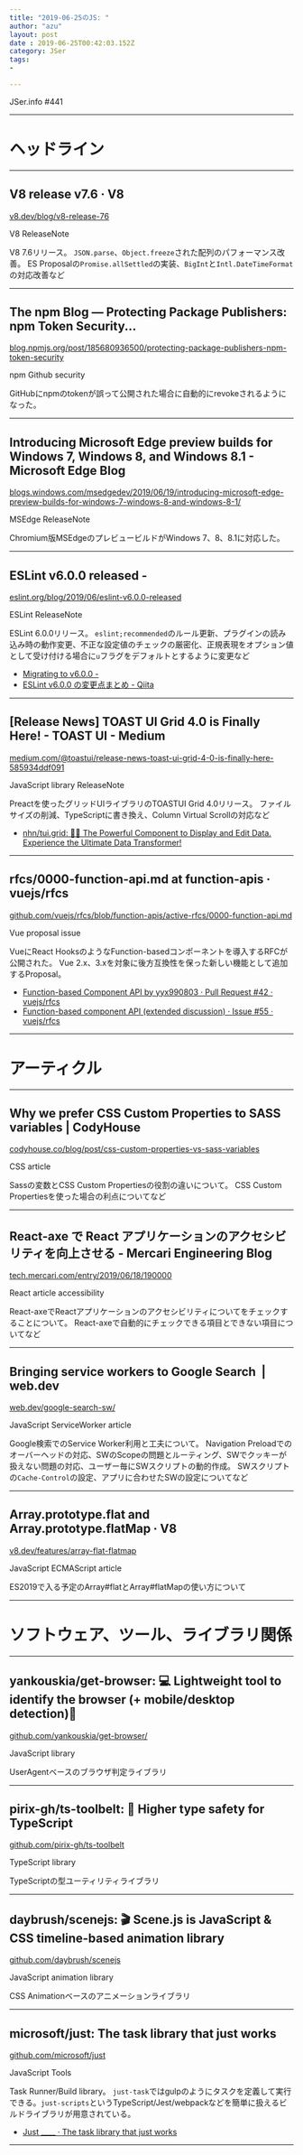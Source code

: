 ```yaml
---
title: "2019-06-25のJS: "
author: "azu"
layout: post
date : 2019-06-25T00:42:03.152Z
category: JSer
tags:
-

---
```


JSer.info #441

----

<h1 class="site-genre">ヘッドライン</h1>

----

## V8 release v7.6 · V8
[v8.dev/blog/v8-release-76](https://v8.dev/blog/v8-release-76 "V8 release v7.6 · V8")
<p class="jser-tags jser-tag-icon"><span class="jser-tag">V8</span> <span class="jser-tag">ReleaseNote</span></p>

V8 7.6リリース。
`JSON.parse`、`Object.freeze`された配列のパフォーマンス改善。
ES Proposalの`Promise.allSettled`の実装、`BigInt`と`Intl.DateTimeFormat`の対応改善など


----

## The npm Blog — Protecting Package Publishers: npm Token Security...
[blog.npmjs.org/post/185680936500/protecting-package-publishers-npm-token-security](https://blog.npmjs.org/post/185680936500/protecting-package-publishers-npm-token-security "The npm Blog — Protecting Package Publishers: npm Token Security...")
<p class="jser-tags jser-tag-icon"><span class="jser-tag">npm</span> <span class="jser-tag">Github</span> <span class="jser-tag">security</span></p>

GitHubにnpmのtokenが誤って公開された場合に自動的にrevokeされるようになった。


----

## Introducing Microsoft Edge preview builds for Windows 7, Windows 8, and Windows 8.1 - Microsoft Edge Blog
[blogs.windows.com/msedgedev/2019/06/19/introducing-microsoft-edge-preview-builds-for-windows-7-windows-8-and-windows-8-1/](https://blogs.windows.com/msedgedev/2019/06/19/introducing-microsoft-edge-preview-builds-for-windows-7-windows-8-and-windows-8-1/ "Introducing Microsoft Edge preview builds for Windows 7, Windows 8, and Windows 8.1 - Microsoft Edge Blog")
<p class="jser-tags jser-tag-icon"><span class="jser-tag">MSEdge</span> <span class="jser-tag">ReleaseNote</span></p>

Chromium版MSEdgeのプレビュービルドがWindows 7、8、8.1に対応した。


----

## ESLint v6.0.0 released -
[eslint.org/blog/2019/06/eslint-v6.0.0-released](https://eslint.org/blog/2019/06/eslint-v6.0.0-released "ESLint v6.0.0 released -")
<p class="jser-tags jser-tag-icon"><span class="jser-tag">ESLint</span> <span class="jser-tag">ReleaseNote</span></p>

ESLint 6.0.0リリース。
`eslint;recommended`のルール更新、プラグインの読み込み時の動作変更、不正な設定値のチェックの厳密化、正規表現をオプション値として受け付ける場合に`u`フラグをデフォルトとするように変更など

- [Migrating to v6.0.0 -](https://eslint.org/docs/user-guide/migrating-to-6.0.0 "Migrating to v6.0.0 -")
- [ESLint v6.0.0 の変更点まとめ - Qiita](https://qiita.com/mysticatea/items/274347ff9473b26b575a "ESLint v6.0.0 の変更点まとめ - Qiita")

----

## \[Release News\] TOAST UI Grid 4.0 is Finally Here! - TOAST UI - Medium
[medium.com/@toastui/release-news-toast-ui-grid-4-0-is-finally-here-585934ddf091](https://medium.com/@toastui/release-news-toast-ui-grid-4-0-is-finally-here-585934ddf091 "\[Release News\] TOAST UI Grid 4.0 is Finally Here! - TOAST UI - Medium")
<p class="jser-tags jser-tag-icon"><span class="jser-tag">JavaScript</span> <span class="jser-tag">library</span> <span class="jser-tag">ReleaseNote</span></p>

Preactを使ったグリッドUIライブラリのTOASTUI Grid 4.0リリース。
ファイルサイズの削減、TypeScriptに書き換え、Column Virtual Scrollの対応など

- [nhn/tui.grid: 🍞🔡 The Powerful Component to Display and Edit Data. Experience the Ultimate Data Transformer!](https://github.com/nhn/tui.grid#features "nhn/tui.grid: 🍞🔡 The Powerful Component to Display and Edit Data. Experience the Ultimate Data Transformer!")

----

## rfcs/0000-function-api.md at function-apis · vuejs/rfcs
[github.com/vuejs/rfcs/blob/function-apis/active-rfcs/0000-function-api.md](https://github.com/vuejs/rfcs/blob/function-apis/active-rfcs/0000-function-api.md "rfcs/0000-function-api.md at function-apis · vuejs/rfcs")
<p class="jser-tags jser-tag-icon"><span class="jser-tag">Vue</span> <span class="jser-tag">proposal</span> <span class="jser-tag">issue</span></p>

VueにReact HooksのようなFunction-basedコンポーネントを導入するRFCが公開された。
Vue 2.x、3.xを対象に後方互換性を保った新しい機能として追加するProposal。

- [Function-based Component API by yyx990803 · Pull Request #42 · vuejs/rfcs](https://github.com/vuejs/rfcs/pull/42 "Function-based Component API by yyx990803 · Pull Request #42 · vuejs/rfcs")
- [Function-based component API (extended discussion) · Issue #55 · vuejs/rfcs](https://github.com/vuejs/rfcs/issues/55 "Function-based component API (extended discussion) · Issue #55 · vuejs/rfcs")

----
<h1 class="site-genre">アーティクル</h1>

----

## Why we prefer CSS Custom Properties to SASS variables | CodyHouse
[codyhouse.co/blog/post/css-custom-properties-vs-sass-variables](https://codyhouse.co/blog/post/css-custom-properties-vs-sass-variables "Why we prefer CSS Custom Properties to SASS variables | CodyHouse")
<p class="jser-tags jser-tag-icon"><span class="jser-tag">CSS</span> <span class="jser-tag">article</span></p>

Sassの変数とCSS Custom Propertiesの役割の違いについて。
CSS Custom Propertiesを使った場合の利点についてなど


----

## React-axe で React アプリケーションのアクセシビリティを向上させる - Mercari Engineering Blog
[tech.mercari.com/entry/2019/06/18/190000](https://tech.mercari.com/entry/2019/06/18/190000 "React-axe で React アプリケーションのアクセシビリティを向上させる - Mercari Engineering Blog")
<p class="jser-tags jser-tag-icon"><span class="jser-tag">React</span> <span class="jser-tag">article</span> <span class="jser-tag">accessibility</span></p>

React-axeでReactアプリケーションのアクセシビリティについてをチェックすることについて。
React-axeで自動的にチェックできる項目とできない項目についてなど


----

## Bringing service workers to Google Search  |  web.dev
[web.dev/google-search-sw/](https://web.dev/google-search-sw/ "Bringing service workers to Google Search  |  web.dev")
<p class="jser-tags jser-tag-icon"><span class="jser-tag">JavaScript</span> <span class="jser-tag">ServiceWorker</span> <span class="jser-tag">article</span></p>

Google検索でのService Worker利用と工夫について。
Navigation Preloadでのオーバーヘッドの対応、SWのScopeの問題とルーティング、SWでクッキーが扱えない問題の対応、ユーザー毎にSWスクリプトの動的作成。
SWスクリプトの`Cache-Control`の設定、アプリに合わせたSWの設定についてなど


----

## Array.prototype.flat and Array.prototype.flatMap · V8
[v8.dev/features/array-flat-flatmap](https://v8.dev/features/array-flat-flatmap "Array.prototype.flat and Array.prototype.flatMap · V8")
<p class="jser-tags jser-tag-icon"><span class="jser-tag">JavaScript</span> <span class="jser-tag">ECMAScript</span> <span class="jser-tag">article</span></p>

ES2019で入る予定のArray#flatとArray#flatMapの使い方について


----
<h1 class="site-genre">ソフトウェア、ツール、ライブラリ関係</h1>

----

## yankouskia/get-browser: 💻 Lightweight tool to identify the browser (+ mobile/desktop detection)📱
[github.com/yankouskia/get-browser/](https://github.com/yankouskia/get-browser/ "yankouskia/get-browser: 💻 Lightweight tool to identify the browser (+ mobile/desktop detection)📱")
<p class="jser-tags jser-tag-icon"><span class="jser-tag">JavaScript</span> <span class="jser-tag">library</span></p>

UserAgentベースのブラウザ判定ライブラリ


----

## pirix-gh/ts-toolbelt: 👷 Higher type safety for TypeScript
[github.com/pirix-gh/ts-toolbelt](https://github.com/pirix-gh/ts-toolbelt "pirix-gh/ts-toolbelt: 👷 Higher type safety for TypeScript")
<p class="jser-tags jser-tag-icon"><span class="jser-tag">TypeScript</span> <span class="jser-tag">library</span></p>

TypeScriptの型ユーティリティライブラリ


----

## daybrush/scenejs: 🎬 Scene.js is JavaScript & CSS timeline-based animation library
[github.com/daybrush/scenejs](https://github.com/daybrush/scenejs "daybrush/scenejs: 🎬 Scene.js is JavaScript & CSS timeline-based animation library")
<p class="jser-tags jser-tag-icon"><span class="jser-tag">JavaScript</span> <span class="jser-tag">animation</span> <span class="jser-tag">library</span></p>

CSS Animationベースのアニメーションライブラリ


----

## microsoft/just: The task library that just works
[github.com/microsoft/just](https://github.com/microsoft/just "microsoft/just: The task library that just works")
<p class="jser-tags jser-tag-icon"><span class="jser-tag">JavaScript</span> <span class="jser-tag">Tools</span></p>

Task Runner/Build library。
`just-task`ではgulpのようにタスクを定義して実行できる。`just-scripts`というTypeScript/Jest/webpackなどを簡単に扱えるビルドライブラリが用意されている。

- [Just \_\_\_\_ · The task library that just works](https://microsoft.github.io/just/ "Just \_\_\_\_ · The task library that just works")

----

